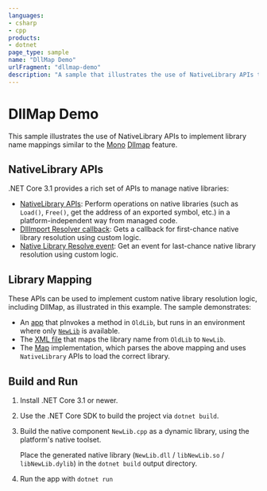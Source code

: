 ```yaml
---
languages:
- csharp
- cpp
products:
- dotnet
page_type: sample
name: "DllMap Demo"
urlFragment: "dllmap-demo"
description: "A sample that illustrates the use of NativeLibrary APIs to implement library name mappings"
---
```


# DllMap Demo

This sample illustrates the use of NativeLibrary APIs to implement library name mappings similar to the [Mono](https://www.mono-project.com/) [Dllmap](https://www.mono-project.com/docs/advanced/pinvoke/dllmap/) feature.

## NativeLibrary APIs

.NET Core 3.1 provides a rich set of APIs to manage native libraries:

- [NativeLibrary APIs](https://docs.microsoft.com/dotnet/api/system.runtime.interopservices.nativelibrary): Perform operations on native libraries (such as `Load()`, `Free()`, get the address of an exported  symbol, etc.) in a platform-independent way from managed code.
- [DllImport Resolver callback](https://docs.microsoft.com/dotnet/api/system.runtime.interopservices.nativelibrary.setdllimportresolver):  Gets a callback for first-chance native library resolution using custom logic.
- [Native Library Resolve event](https://docs.microsoft.com/dotnet/api/system.runtime.loader.assemblyloadcontext.resolvingunmanageddll): Get an event for last-chance native library resolution using custom logic.

## Library Mapping

These APIs can be used to implement custom native library resolution logic, including DllMap, as illustrated in this example. The sample demonstrates:

- An [app](Demo.cs) that pInvokes a method in `OldLib`, but runs in an environment where only [`NewLib`](NewLib.cpp) is available.
- The [XML file](Demo.xml) that maps the library name from `OldLib` to `NewLib`.
- The [Map](Map.cs) implementation, which parses the above mapping and uses `NativeLibrary` APIs to load the correct library.

## Build and Run

1. Install .NET Core 3.1 or newer.

1. Use the .NET Core SDK to build the project via `dotnet build`.

1. Build the native component `NewLib.cpp` as a dynamic library, using the platform's native toolset.

    Place the generated native library (`NewLib.dll` / `libNewLib.so` / `libNewLib.dylib`) in the `dotnet build` output directory.

1. Run the app with `dotnet run`
